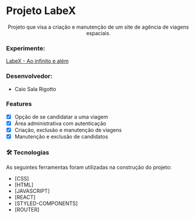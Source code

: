 # Projeto LabeX

<p align="center"> Projeto que visa a criação e manutenção de um site de agência de viagens espaciais.</p>

### Experimente: 
<a href="http://watery-crush.surge.sh"> LabeX - Ao infinito e além </a>

### Desenvolvedor: 
- Caio Sala Rigotto

### Features

- [x] Opção de se candidatar a uma viagem
- [x] Área administrativa com autenticação
- [x] Criação, exclusão e manutenção de viagens
- [x] Manutenção e exclusão de candidatos 

### 🛠 Tecnologias

As seguintes ferramentas foram utilizadas na construção do projeto:

- [CSS]
- [HTML]
- [JAVASCRIPT]
- [REACT]
- [STYLED-COMPONENTS]
- [ROUTER]